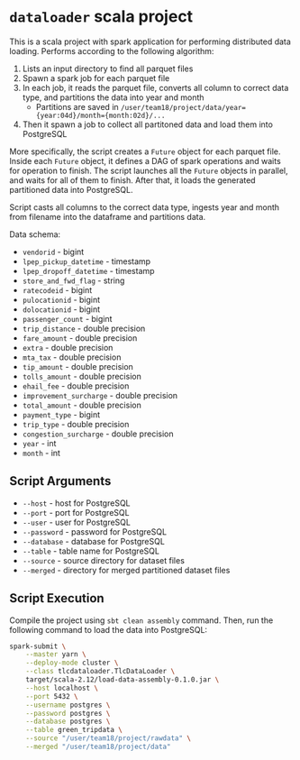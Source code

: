 # `dataloader` scala project

This is a scala project with spark application for performing distributed data loading. Performs according to the following algorithm:
1. Lists an input directory to find all parquet files
2. Spawn a spark job for each parquet file
3. In each job, it reads the parquet file, converts all column to correct data type, and partitions the data into year and month
   - Partitions are saved in `/user/team18/project/data/year={year:04d}/month={month:02d}/...`
4. Then it spawn a job to collect all partitoned data and load them into PostgreSQL

More specifically, the script creates a `Future` object for each parquet file. Inside each `Future` object, it defines a DAG of spark operations and waits for operation to finish. The script launches all the `Future` objects in parallel, and waits for all of them to finish. After that, it loads the generated partitioned data into PostgreSQL.

Script casts all columns to the correct data type, ingests year and month from filename into the dataframe and partitions data.

Data schema:
- `vendorid` - bigint
- `lpep_pickup_datetime` - timestamp
- `lpep_dropoff_datetime` - timestamp
- `store_and_fwd_flag` - string
- `ratecodeid` - bigint
- `pulocationid` - bigint
- `dolocationid` - bigint
- `passenger_count` - bigint
- `trip_distance` - double precision
- `fare_amount` - double precision
- `extra` - double precision
- `mta_tax` - double precision
- `tip_amount` - double precision
- `tolls_amount` - double precision
- `ehail_fee` - double precision
- `improvement_surcharge` - double precision
- `total_amount` - double precision
- `payment_type` - bigint
- `trip_type` - double precision
- `congestion_surcharge` - double precision
- `year` - int
- `month` - int

## Script Arguments

- `--host` - host for PostgreSQL
- `--port` - port for PostgreSQL
- `--user` - user for PostgreSQL
- `--password` - password for PostgreSQL
- `--database` - database for PostgreSQL
- `--table` - table name for PostgreSQL
- `--source` - source directory for dataset files
- `--merged` - directory for merged partitioned dataset files


## Script Execution

Compile the project using `sbt clean assembly` command. Then, run the following command to load the data into PostgreSQL:
```bash
spark-submit \
    --master yarn \
    --deploy-mode cluster \
    --class tlcdataloader.TlcDataLoader \
    target/scala-2.12/load-data-assembly-0.1.0.jar \
    --host localhost \
    --port 5432 \
    --username postgres \
    --password postgres \
    --database postgres \
    --table green_tripdata \
    --source "/user/team18/project/rawdata" \
    --merged "/user/team18/project/data"
```

